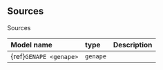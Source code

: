 ## Sources

Sources 

| Model name           | type       | Description                                      |
| :--------------------| :--------  | :------------------------------------------------|
|{ref}`GENAPE <genape>`| ``genape`` |                                                  |

 